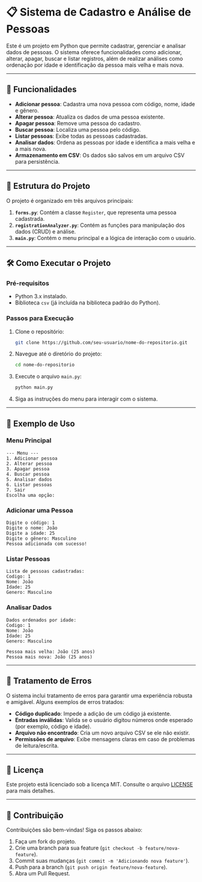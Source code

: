 # 📋 Sistema de Cadastro e Análise de Pessoas

Este é um projeto em Python que permite cadastrar, gerenciar e analisar dados de pessoas. O sistema oferece funcionalidades como adicionar, alterar, apagar, buscar e listar registros, além de realizar análises como ordenação por idade e identificação da pessoa mais velha e mais nova.

---

## 🚀 Funcionalidades

- **Adicionar pessoa**: Cadastra uma nova pessoa com código, nome, idade e gênero.
- **Alterar pessoa**: Atualiza os dados de uma pessoa existente.
- **Apagar pessoa**: Remove uma pessoa do cadastro.
- **Buscar pessoa**: Localiza uma pessoa pelo código.
- **Listar pessoas**: Exibe todas as pessoas cadastradas.
- **Analisar dados**: Ordena as pessoas por idade e identifica a mais velha e a mais nova.
- **Armazenamento em CSV**: Os dados são salvos em um arquivo CSV para persistência.

---

## 📂 Estrutura do Projeto

O projeto é organizado em três arquivos principais:

1. **`forms.py`**: Contém a classe `Register`, que representa uma pessoa cadastrada.
2. **`registrationAnalyzer.py`**: Contém as funções para manipulação dos dados (CRUD) e análise.
3. **`main.py`**: Contém o menu principal e a lógica de interação com o usuário.

---

## 🛠️ Como Executar o Projeto

### Pré-requisitos

- Python 3.x instalado.
- Biblioteca `csv` (já incluída na biblioteca padrão do Python).

### Passos para Execução

1. Clone o repositório:
   ```bash
   git clone https://github.com/seu-usuario/nome-do-repositorio.git
   ```

2. Navegue até o diretório do projeto:
   ```bash
   cd nome-do-repositorio
   ```

3. Execute o arquivo `main.py`:
   ```bash
   python main.py
   ```

4. Siga as instruções do menu para interagir com o sistema.

---

## 🧩 Exemplo de Uso

### Menu Principal

```
--- Menu ---
1. Adicionar pessoa
2. Alterar pessoa
3. Apagar pessoa
4. Buscar pessoa
5. Analisar dados
6. Listar pessoas
7. Sair
Escolha uma opção:
```

### Adicionar uma Pessoa

```
Digite o código: 1
Digite o nome: João
Digite a idade: 25
Digite o gênero: Masculino
Pessoa adicionada com sucesso!
```

### Listar Pessoas

```
Lista de pessoas cadastradas:
Codigo: 1
Nome: João
Idade: 25
Genero: Masculino
```

### Analisar Dados

```
Dados ordenados por idade:
Codigo: 1
Nome: João
Idade: 25
Genero: Masculino

Pessoa mais velha: João (25 anos)
Pessoa mais nova: João (25 anos)
```

---

## 🛑 Tratamento de Erros

O sistema inclui tratamento de erros para garantir uma experiência robusta e amigável. Alguns exemplos de erros tratados:

- **Código duplicado**: Impede a adição de um código já existente.
- **Entradas inválidas**: Valida se o usuário digitou números onde esperado (por exemplo, código e idade).
- **Arquivo não encontrado**: Cria um novo arquivo CSV se ele não existir.
- **Permissões de arquivo**: Exibe mensagens claras em caso de problemas de leitura/escrita.

---

## 📝 Licença

Este projeto está licenciado sob a licença MIT. Consulte o arquivo [LICENSE](LICENSE) para mais detalhes.

---

## 🤝 Contribuição

Contribuições são bem-vindas! Siga os passos abaixo:

1. Faça um fork do projeto.
2. Crie uma branch para sua feature (`git checkout -b feature/nova-feature`).
3. Commit suas mudanças (`git commit -m 'Adicionando nova feature'`).
4. Push para a branch (`git push origin feature/nova-feature`).
5. Abra um Pull Request.
